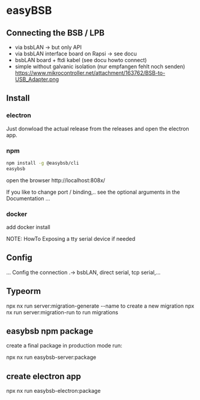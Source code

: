 # easyBSB

## Connecting the BSB / LPB

* via bsbLAN -> but only API
* via bsbLAN interface board on Rapsi -> see docu
* bsbLAN board + ftdi kabel (see docu howto connect)
* simple without galvanic isolation (nur empfangen fehlt noch senden) https://www.mikrocontroller.net/attachment/163762/BSB-to-USB_Adapter.png

## Install

### electron

Just donwload the actual release from the releases and open the
electron app.

### npm

```bash
npm install -g @easybsb/cli
easybsb
```
open the browser http://localhost:808x/

If you like to change port / binding,.. see the optional arguments
in the Documentation ...

### docker

add docker install

NOTE:  HowTo Exposing a tty serial device if needed

## Config

... Config the connection .-> bsbLAN, direct serial, tcp serial,...

## Typeorm

npx nx run server:migration-generate --name <NAME> to create a new migration
npx nx run server:migration-run to run migrations

## easybsb npm package
create a final package in production mode run:

npx nx run easybsb-server:package

## create electron app

npx nx run easybsb-electron:package